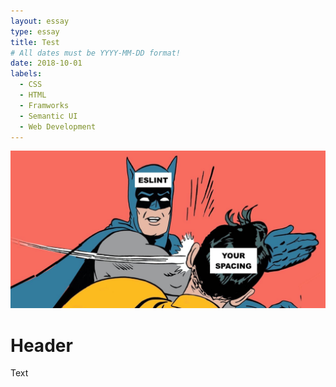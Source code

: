 ```yaml
---
layout: essay
type: essay
title: Test
# All dates must be YYYY-MM-DD format!
date: 2018-10-01
labels:
  - CSS
  - HTML
  - Framworks
  - Semantic UI
  - Web Development
---
```


<center><img class="ui image" src="../images/batman.jpg"></center>

# Header

Text
